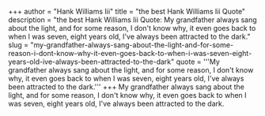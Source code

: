 +++
author = "Hank Williams Iii"
title = "the best Hank Williams Iii Quote"
description = "the best Hank Williams Iii Quote: My grandfather always sang about the light, and for some reason, I don't know why, it even goes back to when I was seven, eight years old, I've always been attracted to the dark."
slug = "my-grandfather-always-sang-about-the-light-and-for-some-reason-i-dont-know-why-it-even-goes-back-to-when-i-was-seven-eight-years-old-ive-always-been-attracted-to-the-dark"
quote = '''My grandfather always sang about the light, and for some reason, I don't know why, it even goes back to when I was seven, eight years old, I've always been attracted to the dark.'''
+++
My grandfather always sang about the light, and for some reason, I don't know why, it even goes back to when I was seven, eight years old, I've always been attracted to the dark.
